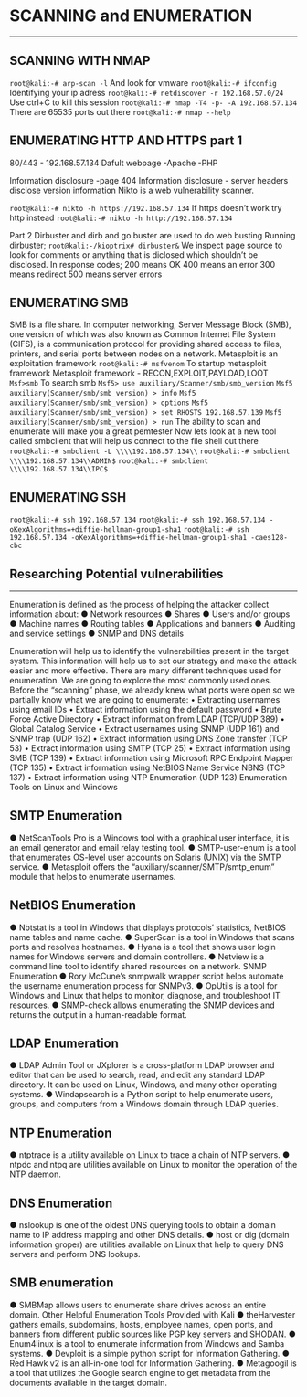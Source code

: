# SCANNING and ENUMERATION
----------------------------------------------------------------------

## SCANNING WITH NMAP

  `root@kali:-# arp-scan -l`
And look for vmware
  `root@kali:-# ifconfig`
Identifying your ip adress
   `root@kali:-# netdiscover -r 192.168.57.0/24`
Use ctrl+C to kill this session
    `root@kali:-# nmap -T4 -p- -A 192.168.57.134`
There are 65535 ports out there
     `root@kali:-# nmap --help`


## ENUMERATING HTTP AND HTTPS part 1
80/443 - 192.168.57.134
Dafult webpage -Apache -PHP

Information disclosure -page 404
Information disclosure - server headers disclose version information
Nikto is a web vulnerability scanner.

   `root@kali:-# nikto -h https://192.168.57.134`
If https doesn’t work try http instead
    `root@kali:-# nikto -h http://192.168.57.134`


Part 2
Dirbuster and dirb and go buster are used to do web busting
Running dirbuster;
      `root@kali:-/kioptrix# dirbuster&`
We inspect page source to look for comments or anything that is diclosed which shouldn’t be disclosed.
In response codes;
200 means OK
400 means an error
300 means redirect
500 means server errors


## ENUMERATING SMB
SMB is a file share.
In computer networking, Server Message Block (SMB), one version of which was also known as Common
Internet File System (CIFS), is a communication protocol for providing shared access to files, printers, and
serial ports between nodes on a network.
Metasploit is an exploitation framework
   `root@kali:-# msfvenom`
To startup metasploit framework
Metasploit framework - RECON,EXPLOIT,PAYLOAD,LOOT
     `Msf>smb`
To search smb
    `Msf5> use auxiliary/Scanner/smb/smb_version`
    `Msf5 auxiliary(Scanner/smb/smb_version) > info`
    `Msf5 auxiliary(Scanner/smb/smb_version) > options`
    `Msf5 auxiliary(Scanner/smb/smb_version) > set RHOSTS 192.168.57.139`
    `Msf5 auxiliary(Scanner/smb/smb_version) > run`
The ability to scan and enumerate will make you a great pemtester
Now lets look at a new tool called smbclient that will help us connect to the file shell out there
    `root@kali:-# smbclient -L \\\\192.168.57.134\\`
    `root@kali:-# smbclient \\\\192.168.57.134\\ADMIN$`
    `root@kali:-# smbclient \\\\192.168.57.134\\IPC$`

## ENUMERATING SSH
   `root@kali:-# ssh 192.168.57.134`
   `root@kali:-# ssh 192.168.57.134 -oKexAlgorithms=+diffie-hellman-group1-sha1`
   `root@kali:-# ssh 192.168.57.134 -oKexAlgorithms=+diffie-hellman-group1-sha1 -caes128-cbc`

##  Researching Potential vulnerabilities
-------------------------------------------
Enumeration is defined as the process of helping the attacker collect information about:
● Network resources
● Shares
● Users and/or groups
● Machine names
● Routing tables
● Applications and banners
● Auditing and service settings
● SNMP and DNS details

Enumeration will help us to identify the vulnerabilities present in the target system. This information will
help us to set our strategy and make the attack easier and more effective.
There are many different techniques used for enumeration. We are going to explore the most
commonly used ones. Before the “scanning” phase, we already knew what ports were open so
we partially know what we are going to enumerate:
• Extracting usernames using email IDs
• Extract information using the default password
• Brute Force Active Directory
• Extract information from LDAP (TCP/UDP 389)
• Global Catalog Service
• Extract usernames using SNMP (UDP 161) and SNMP trap (UDP 162)
• Extract information using DNS Zone transfer (TCP 53)
• Extract information using SMTP (TCP 25)
• Extract information using SMB (TCP 139)
• Extract information using Microsoft RPC Endpoint Mapper (TCP 135)
• Extract information using NetBIOS Name Service NBNS (TCP 137)
• Extract information using NTP Enumeration (UDP 123)
Enumeration Tools on Linux and Windows


## SMTP Enumeration
● NetScanTools Pro is a Windows tool with a graphical user interface, it is an email
generator and email relay testing tool.
● SMTP-user-enum is a tool that enumerates OS-level user accounts on Solaris (UNIX)
via the SMTP service.
● Metasploit offers the “auxiliary/scanner/SMTP/smtp_enum” module that helps to
enumerate usernames.

## NetBIOS Enumeration
● Nbtstat is a tool in Windows that displays protocols’ statistics, NetBIOS name tables and
name cache.
● SuperScan is a tool in Windows that scans ports and resolves hostnames.
● Hyana is a tool that shows user login names for Windows servers and domain
controllers.
● Netview is a command line tool to identify shared resources on a network.
SNMP Enumeration
● Rory McCune’s snmpwalk wrapper script helps automate the username enumeration
process for SNMPv3.
● OpUtils is a tool for Windows and Linux that helps to monitor, diagnose, and
troubleshoot IT resources.
● SNMP-check allows enumerating the SNMP devices and returns the output in a
human-readable format.

## LDAP Enumeration
● LDAP Admin Tool or JXplorer is a cross-platform LDAP browser and editor that can
be used to search, read, and edit any standard LDAP directory. It can be used on Linux,
Windows, and many other operating systems.
● Windapsearch is a Python script to help enumerate users, groups, and computers from a
Windows domain through LDAP queries.

## NTP Enumeration
● ntptrace is a utility available on Linux to trace a chain of NTP servers.
● ntpdc and ntpq are utilities available on Linux to monitor the operation of the NTP
daemon.

## DNS Enumeration
● nslookup is one of the oldest DNS querying tools to obtain a domain name to IP address
mapping and other DNS details.
● host or dig (domain information groper) are utilities available on Linux that help to query
DNS servers and perform DNS lookups.

## SMB enumeration
● SMBMap allows users to enumerate share drives across an entire domain.
Other Helpful Enumeration Tools Provided with Kali
● theHarvester gathers emails, subdomains, hosts, employee names, open ports, and
banners from different public sources like PGP key servers and SHODAN.
● Enum4linux is a tool to enumerate information from Windows and Samba systems.
● Devploit is a simple python script for Information Gathering.
● Red Hawk v2 is an all-in-one tool for Information Gathering.
● Metagoogil is a tool that utilizes the Google search engine to get metadata from the
documents available in the target domain.
